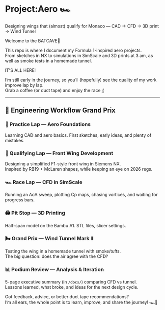 # Project:Aero 🏎️
Designing wings that (almost) qualify for Monaco — CAD → CFD → 3D print → Wind Tunnel  

Welcome to the BATCAVE🦇 

This repo is where I document my Formula 1-inspired aero projects.  
From sketches in NX to simulations in SimScale and 3D prints at 3 am, as well as smoke tests in a homemade tunnel.

IT'S ALL HERE!

I’m still early in the journey, so you’ll (hopefully) see the quality of my work improve lap by lap.  
Grab a coffee (or duct tape) and enjoy the race ;)  

---

## 🚦 Engineering Workflow Grand Prix

### 🏁 Practice Lap — Aero Foundations  
Learning CAD and aero basics. First sketches, early ideas, and plenty of mistakes.  

### 🚦 Qualifying Lap — Front Wing Development  
Designing a simplified F1-style front wing in Siemens NX.  
Inspired by RB19 + McLaren shapes, while keeping an eye on 2026 regs.  

### 🏎️ Race Lap — CFD in SimScale  
Running an AoA sweep, plotting Cp maps, chasing vortices, and waiting for progress bars.  

### 🖨️ Pit Stop — 3D Printing  
Half-span model on the Bambu A1. STL files, slicer settings. 

### 🌬️ Grand Prix — Wind Tunnel Mark II  
Testing the wing in a homemade tunnel with smoke/tufts.  
The big question: does the air agree with the CFD?  

### 📊 Podium Review — Analysis & Iteration  
5-page executive summary (in `/docs/`) comparing CFD vs tunnel.  
Lessons learned, what broke, and ideas for the next design cycle.  

Got feedback, advice, or better duct tape recommendations?  
I’m all ears, the whole point is to learn, improve, and share the journey! 🏎️🦇

